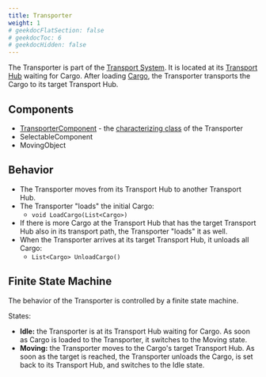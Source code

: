 ```yaml
---
title: Transporter
weight: 1
# geekdocFlatSection: false
# geekdocToc: 6
# geekdocHidden: false
---
```


The Transporter is part of the [Transport System](docs/transport-system). It is located at its [Transport Hub](docs/transport-system/transport-hub) waiting for Cargo. After loading [Cargo](docs/transport-system/cargo), the Transporter transports the Cargo to its target Transport Hub.

## Components

* [TransporterComponent](classes/characterizing-classes/TransporterComponent/) - the [characterizing class](classes/characterizing-classes/) of the Transporter
* SelectableComponent
* MovingObject

## Behavior

* The Transporter moves from its Transport Hub to another Transport Hub.
* The Transporter "loads" the initial Cargo:
  * `void LoadCargo(List<Cargo>)`
* If there is more Cargo at the Transport Hub that has the target Transport Hub also in its transport path, the Transporter "loads" it as well.
* When the Transporter arrives at its target Transport Hub, it unloads all Cargo:
  * `List<Cargo> UnloadCargo()`

## Finite State Machine

The behavior of the Transporter is controlled by a finite state machine.

States:

* **Idle:** the Transporter is at its Transport Hub waiting for Cargo. As soon as Cargo is loaded to the Transporter, it switches to the Moving state.
* **Moving:** the Transporter moves to the Cargo's target Transport Hub. As soon as the target is reached, the Transporter unloads the Cargo, is set back to its Transport Hub, and switches to the Idle state.
